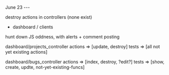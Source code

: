 June 23 ---

destroy actions in controllers (none exist)
  - dashboard / clients

hunt down JS oddness, with alerts + comment posting

dashboard/projects_controller
  actions => [update, destroy]
  tests => [all not yet existing actions]


dashboard/bugs_controller
  actions => [index, destroy, ?edit?]
  tests => [show, create, updte, not-yet-existing-funcs]